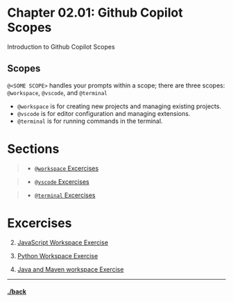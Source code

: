 # Chapter 02.01: Github Copilot Scopes
Introduction to Github Copilot Scopes


## Scopes
`@<SOME SCOPE>` handles your prompts within a scope; there are three scopes: `@workspace`, `@vscode`, and `@terminal`

- `@workspace` is for creating new projects and managing existing projects.
- `@vscode` is for editor configuration and managing extensions.
- `@terminal` is for running commands in the terminal.

# Sections
> * [`@workspace` Excercises](workspace.md)

> * [`@vscode` Excercises](vscode.md)

> * [`@terminal` Excercises](terminal.md)


# Excercises

2. [JavaScript Workspace Exercise](./02.01.1/instructions.md)

1. [Python Workspace Exercise](./02.01.2/instructions.md)

3. [Java and Maven workspace Exercise](./02.01.3/instructions.md)



---

#### [./back](./README.md)
